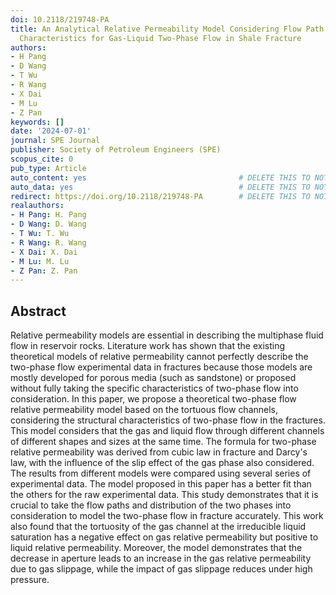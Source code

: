 ```yaml
---
doi: 10.2118/219748-PA
title: An Analytical Relative Permeability Model Considering Flow Path Structural
  Characteristics for Gas-Liquid Two-Phase Flow in Shale Fracture
authors:
- H Pang
- D Wang
- T Wu
- R Wang
- X Dai
- M Lu
- Z Pan
keywords: []
date: '2024-07-01'
journal: SPE Journal
publisher: Society of Petroleum Engineers (SPE)
scopus_cite: 0
pub_type: Article
auto_content: yes                                  # DELETE THIS TO NOT AUTO GENERATE CONTENT
auto_data: yes                                     # DELETE THIS TO NOT AUTO GENERATE METADATA
redirect: https://doi.org/10.2118/219748-PA        # DELETE THIS TO NOT REDIRECT
realauthors:
- H Pang: H. Pang
- D Wang: D. Wang
- T Wu: T. Wu
- R Wang: R. Wang
- X Dai: X. Dai
- M Lu: M. Lu
- Z Pan: Z. Pan
---
```



## Abstract
Relative permeability models are essential in describing the multiphase fluid flow in reservoir rocks. Literature work has shown that the existing theoretical models of relative permeability cannot perfectly describe the two-phase flow experimental data in fractures because those models are mostly developed for porous media (such as sandstone) or proposed without fully taking the specific characteristics of two-phase flow into consideration. In this paper, we propose a theoretical two-phase flow relative permeability model based on the tortuous flow channels, considering the structural characteristics of two-phase flow in the fractures. This model considers that the gas and liquid flow through different channels of different shapes and sizes at the same time. The formula for two-phase relative permeability was derived from cubic law in fracture and Darcy's law, with the influence of the slip effect of the gas phase also considered. The results from different models were compared using several series of experimental data. The model proposed in this paper has a better fit than the others for the raw experimental data. This study demonstrates that it is crucial to take the flow paths and distribution of the two phases into consideration to model the two-phase flow in fracture accurately. This work also found that the tortuosity of the gas channel at the irreducible liquid saturation has a negative effect on gas relative permeability but positive to liquid relative permeability. Moreover, the model demonstrates that the decrease in aperture leads to an increase in the gas relative permeability due to gas slippage, while the impact of gas slippage reduces under high pressure.
